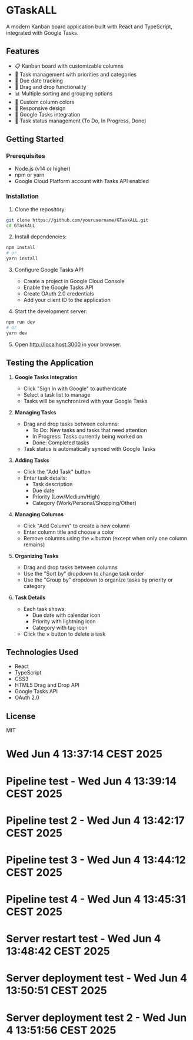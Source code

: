 # GTaskALL

A modern Kanban board application built with React and TypeScript, integrated with Google Tasks.

## Features

- 📋 Kanban board with customizable columns
- 🎯 Task management with priorities and categories
- 📅 Due date tracking
- 🔄 Drag and drop functionality
- 📊 Multiple sorting and grouping options
- 🎨 Custom column colors
- 📱 Responsive design
- 🔐 Google Tasks integration
- 📝 Task status management (To Do, In Progress, Done)

## Getting Started

### Prerequisites

- Node.js (v14 or higher)
- npm or yarn
- Google Cloud Platform account with Tasks API enabled

### Installation

1. Clone the repository:
```bash
git clone https://github.com/yourusername/GTaskALL.git
cd GTaskALL
```

2. Install dependencies:
```bash
npm install
# or
yarn install
```

3. Configure Google Tasks API:
   - Create a project in Google Cloud Console
   - Enable the Google Tasks API
   - Create OAuth 2.0 credentials
   - Add your client ID to the application

4. Start the development server:
```bash
npm run dev
# or
yarn dev
```

5. Open [http://localhost:3000](http://localhost:3000) in your browser.

## Testing the Application

1. **Google Tasks Integration**
   - Click "Sign in with Google" to authenticate
   - Select a task list to manage
   - Tasks will be synchronized with your Google Tasks

2. **Managing Tasks**
   - Drag and drop tasks between columns:
     - To Do: New tasks and tasks that need attention
     - In Progress: Tasks currently being worked on
     - Done: Completed tasks
   - Task status is automatically synced with Google Tasks

3. **Adding Tasks**
   - Click the "Add Task" button
   - Enter task details:
     - Task description
     - Due date
     - Priority (Low/Medium/High)
     - Category (Work/Personal/Shopping/Other)

4. **Managing Columns**
   - Click "Add Column" to create a new column
   - Enter column title and choose a color
   - Remove columns using the × button (except when only one column remains)

5. **Organizing Tasks**
   - Drag and drop tasks between columns
   - Use the "Sort by" dropdown to change task order
   - Use the "Group by" dropdown to organize tasks by priority or category

6. **Task Details**
   - Each task shows:
     - Due date with calendar icon
     - Priority with lightning icon
     - Category with tag icon
   - Click the × button to delete a task

## Technologies Used

- React
- TypeScript
- CSS3
- HTML5 Drag and Drop API
- Google Tasks API
- OAuth 2.0

## License

MIT
# Wed Jun  4 13:37:14 CEST 2025
# Pipeline test - Wed Jun  4 13:39:14 CEST 2025
# Pipeline test 2 - Wed Jun  4 13:42:17 CEST 2025
# Pipeline test 3 - Wed Jun  4 13:44:12 CEST 2025
# Pipeline test 4 - Wed Jun  4 13:45:31 CEST 2025
# Server restart test - Wed Jun  4 13:48:42 CEST 2025
# Server deployment test - Wed Jun  4 13:50:51 CEST 2025
# Server deployment test 2 - Wed Jun  4 13:51:56 CEST 2025
